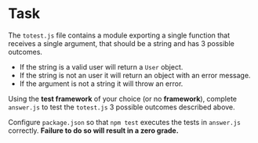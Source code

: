# Task

The `totest.js` file contains a module exporting a single function that receives a single argument, that should be a string and has 3 possible outcomes.

* If the string is a valid user will return a `User` object.
* If the string is not an user it will return an object with an error message.
* If the argument is not a string it will throw an error.

Using the __test framework__ of your choice (or no __framework__), complete `answer.js` to test the `totest.js` 3 possible outcomes described above.

Configure `package.json` so that `npm test` executes the tests in `answer.js` correctly.
**Failure to do so will result in a zero grade.**
